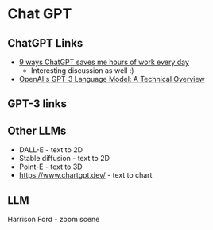 # Chat GPT

## ChatGPT Links

- [9 ways ChatGPT saves me hours of work every day](https://www.linkedin.com/posts/svpino_9-ways-chatgpt-saves-me-hours-of-work-every-activity-7017126154633400320-idBU/?utm_source=share&utm_medium=member_ios)
  - Interesting discussion as well :)
- [OpenAI's GPT-3 Language Model: A Technical Overview](https://lambdalabs.com/blog/demystifying-gpt-3#:~:text=The%20cost%20of%20AI%20is%20increasing%20exponentially.%20Training%20GPT-3%20would%20cost%20over%20%244.6M%20using%20a%20Tesla%20V100%20cloud%20instance)

## GPT-3 links

 [](https://platform.openai.com/tokenizer)

## Other LLMs

- DALL-E - text to 2D
- Stable diffusion - text to 2D
- Point-E - text to 3D
- <https://www.chartgpt.dev/> - text to chart

## LLM

Harrison Ford - zoom scene

